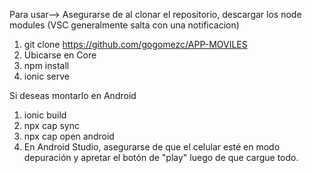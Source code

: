 Para usar--> Asegurarse de al clonar el repositorio, descargar los node modules (VSC generalmente salta con una notificacion)
1. git clone https://github.com/gogomezc/APP-MOVILES
2. Ubicarse en Core
3. npm install
4. ionic serve

Si deseas montarlo en Android

1. ionic build
2. npx cap sync
3. npx cap open android
4. En Android Studio, asegurarse de que el celular esté en modo depuración y apretar el botón de "play" luego de que cargue todo.
